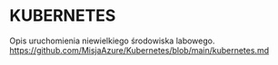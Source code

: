 # KUBERNETES
Opis uruchomienia niewielkiego środowiska labowego.\
https://github.com/MisjaAzure/Kubernetes/blob/main/kubernetes.md
